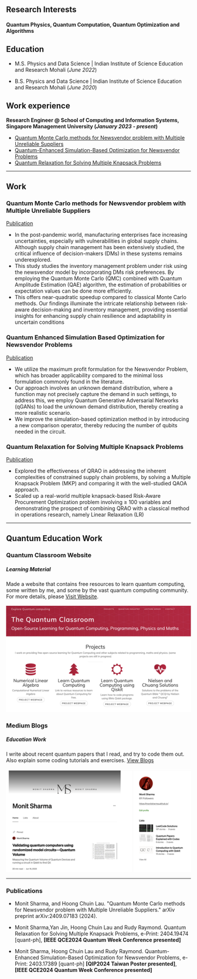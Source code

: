 ## Research Interests

#### Quantum Physics, Quantum Computation, Quantum Optimization and Algorithms



## Education							       		
- M.S.  Physics and Data Science	| Indian Institute of Science Education and Research Mohali (_June 2022_)	 			        		

- B.S.  Physics and Data Science    | Indian Institute of Science Education and Research Mohali (_June 2020_)

## Work experience 
**Research Engineer @ School of Computing and Information Systems, Singapore Management University (_January 2023 - present_)**
- [Quantum Monte Carlo methods for Newsvendor problem with Multiple Unreliable Suppliers](#qmc)
- [Quantum-Enhanced Simulation-Based Optimization for Newsvendor Problems](#qsbo)
- [Quantum Relaxation for Solving Multiple Knapsack Problems](#qrao)



---


## Work
<a name="qmc"></a>
### Quantum Monte Carlo methods for Newsvendor problem with Multiple Unreliable Suppliers

[Publication](https://arxiv.org/abs/2409.07183)  

- In the post-pandemic world, manufacturing enterprises face increasing uncertainties, especially with vulnerabilities in global supply chains. Although supply chain management has been extensively studied, the critical influence of decision-makers (DMs) in these systems remains underexplored. 
- This study studies the inventory management problem under risk using the newsvendor model by incorporating DMs risk preferences. By employing the Quantum Monte Carlo (QMC) combined with Quantum Amplitude Estimation (QAE) algorithm, the estimation of probabilities or expectation values can be done more efficiently. 
- This offers near-quadratic speedup compared to classical Monte Carlo methods. Our findings illuminate the intricate relationship between risk-aware decision-making and inventory management, providing essential insights for enhancing supply chain resilience and adaptability in uncertain conditions



<a name="qsbo"></a>
### Quantum Enhanced Simulation Based Optimization for Newsvendor Problems

[Publication](https://arxiv.org/abs/2403.17389)  

- We utilize the maximum profit formulation for the Newsvendor Problem, which has broader applicability compared to the minimal loss formulation commonly found in the literature.
- Our approach involves an unknown demand distribution, where a function may not precisely capture the demand in such settings, to address this, we employ Quantum Generative Adversarial Networks (qGANs) to load the unknown demand distribution, thereby creating a more realistic scenario.
- We improve the simulation-based optimization method in by introducing a new comparison operator, thereby reducing the number of qubits needed in the circuit.

<a name="qrao"></a>
### Quantum Relaxation for Solving Multiple Knapsack Problems

[Publication](https://arxiv.org/abs/2404.19474)

- Explored the effectiveness of QRAO in addressing the inherent complexities of constrained supply chain problems, by solving a Multiple Knapsack Problem (MKP) and comparing it with the well-studied QAOA approach.
- Scaled up a real-world multiple knapsack-based Risk-Aware Procurement Optimization problem involving ≥ 100 variables and demonstrating the prospect of combining QRAO with a classical method in operations research, namely Linear Relaxation (LR)



---


## Quantum Education Work

### Quantum Classroom Website
##### Learning Material

Made a website that contains free resources to learn quantum computing, some written by me, and some by the vast quantum computing community. For more details, please [Visit Website](https://monitsharma.github.io).<br>
<br>
![Website](assets/imgs/website.png)



### Medium Blogs
##### Education Work

I write about recent quantum papers that I read, and try to code them out. Also explain some coding tutorials and exercises.
[View Blogs](https://medium.com/@_monitsharma)<br>
<br>
![MediumBlogs](assets/imgs/medium.png)


---

### Publications
- Monit Sharma, and Hoong Chuin Lau. "Quantum Monte Carlo methods for Newsvendor problem with Multiple Unreliable Suppliers." arXiv preprint arXiv:2409.07183 (2024).

- Monit Sharma,Yan Jin, Hoong Chuin Lau and Rudy Raymond. Quantum Relaxation for Solving Multiple Knapsack Problems,
e-Print: 2404.19474 [quant-ph],  **[IEEE QCE2024 Quantum Week Conference presented]**

- Monit Sharma, Hoong Chuin Lau and Rudy Raymond. Quantum-Enhanced Simulation-Based Optimization for Newsvendor Problems, 
e-Print: 2403.17389 [quant-ph] **[QIP2024 Taiwan Poster presented]**, **[IEEE QCE2024 Quantum Week Conference presented]**





 




  


